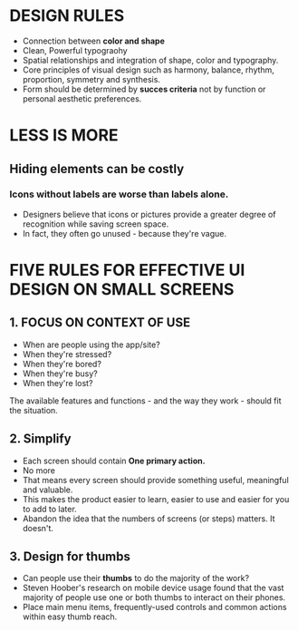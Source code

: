 # **DESIGN RULES**

- Connection between **color and shape**
- Clean, Powerful typograohy
- Spatial relationships and integration of shape, color and typography.
- Core principles of visual design such as harmony, balance, rhythm, proportion, symmetry and synthesis.
- Form should be determined by **succes criteria** not by function or personal aesthetic preferences.

# **LESS IS MORE**

## **Hiding elements can be costly**

### **Icons without labels are worse than labels alone.**

- Designers believe that icons or pictures provide a greater degree of recognition while saving screen space.
- In fact, they often go unused - because they're vague.

# **FIVE RULES FOR EFFECTIVE UI DESIGN ON SMALL SCREENS**

## **1. FOCUS ON CONTEXT OF USE**

- When are people using the app/site?
- When they're stressed?
- When they're bored?
- When they're busy?
- When they're lost?

The available features and functions - and the way they work - should fit the situation.

## **2. Simplify**

- Each screen should contain **One primary action.**
- No more
- That means every screen should provide something useful, meaningful and valuable.
- This makes the product easier to learn, easier to use and easier for you to add to later.
- Abandon the idea that the numbers of screens (or steps) matters. It doesn't.

## **3. Design for thumbs**

- Can people use their **thumbs** to do the majority of the work?
- Steven Hoober's research on mobile device usage found that the vast majority of people use one or both thumbs to interact on their phones.
- Place main menu items, frequently-used controls and common actions within easy thumb reach.

